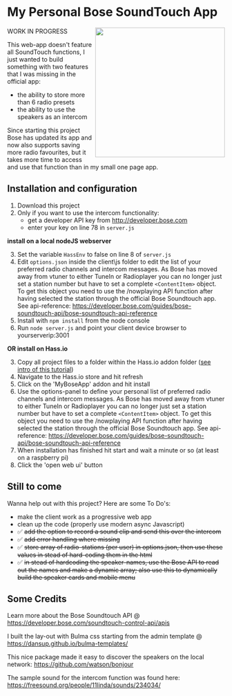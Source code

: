 # My Personal Bose SoundTouch App


WORK IN PROGRESS <img width="300px" align="right" src="https://github.com/kdw2060/bose-soundtouch-alt-interface/raw/master/screenshots/myAppMobile.PNG"/>

This web-app doesn't feature all SoundTouch functions, I just wanted to build something with two features that I was missing in the official app: 
- the ability to store more than 6 radio presets 
- the ability to use the speakers as an intercom

Since starting this project Bose has updated its app and now also supports saving more radio favourites, but it takes more time to access and use that function than in my small one page app.


## Installation and configuration

1. Download this project
2. Only if you want to use the intercom functionality: 
    - get a developer API key from http://developer.bose.com
    - enter your key on line 78 in `server.js`
    
**install on a local nodeJS webserver**

3. Set the variable `HassEnv` to false on line 8 of `server.js`
4. Edit `options.json` inside the client\js folder to edit the list of your preferred radio channels and intercom messages. As Bose has moved away from vtuner to either TuneIn or Radioplayer you can no longer just set a station number but have to set a complete `<ContentItem>` object. To get this object you need to use the /nowplaying API function after having selected the station through the official Bose Soundtouch app. See api-reference: https://developer.bose.com/guides/bose-soundtouch-api/bose-soundtouch-api-reference
5. Install with `npm install` from the node console
6. Run `node server.js` and point your client device browser to yourserverip:3001

**OR install on Hass.io**

3. Copy all project files to a folder within the Hass.io addon folder ([see intro of this tutorial](https://home-assistant.io/developers/hassio/addon_tutorial/))
4. Navigate to the Hass.io store and hit refresh
5. Click on the 'MyBoseApp' addon and hit install
6. Use the options-panel to define your personal list of preferred radio channels and intercom messages. As Bose has moved away from vtuner to either TuneIn or Radioplayer you can no longer just set a station number but have to set a complete `<ContentItem>` object. To get this object you need to use the /nowplaying API function after having selected the station through the official Bose Soundtouch app. See api-reference: https://developer.bose.com/guides/bose-soundtouch-api/bose-soundtouch-api-reference
7. When installation has finished hit start and wait a minute or so (at least on a raspberry pi)
8. Click the 'open web ui' button

## Still to come

Wanna help out with this project? Here are some To Do's:

- make the client work as a progressive web app
- clean up the code (properly use modern async Javascript)
- :white_check_mark: ~~add the option to record a sound clip and send this over the intercom~~
- :white_check_mark: ~~add error handling where missing~~
- :white_check_mark: ~~store array of radio-stations (per user) in options.json, then use these values in stead of hard-coding them in the html~~
- :white_check_mark: ~~in stead of hardcoding the speaker-names, use the Bose API to read out the names and make a dynamic array; also use this to dynamically build the speaker cards and mobile menu~~


## Some Credits

Learn more about the Bose Soundtouch API @ https://developer.bose.com/soundtouch-control-api/apis

I built the lay-out with Bulma css starting from the admin template @ https://dansup.github.io/bulma-templates/

This nice package made it easy to discover the speakers on the local network: https://github.com/watson/bonjour

The sample sound for the intercom function was found here: https://freesound.org/people/11linda/sounds/234034/
